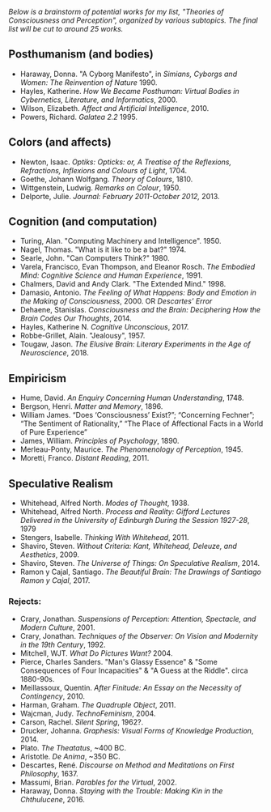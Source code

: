 *Below is a brainstorm of potential works for my list, "Theories of Consciousness and Perception", organized by various subtopics. The final list will be cut to around 25 works.*

## Posthumanism (and bodies)
* Haraway, Donna. "A Cyborg Manifesto", in *Simians, Cyborgs and Women: The Reinvention of Nature* 1990.
* Hayles, Katherine. *How We Became Posthuman: Virtual Bodies in Cybernetics, Literature, and Informatics*, 2000.
* Wilson, Elizabeth. *Affect and Artificial Intelligence*, 2010.
* Powers, Richard. *Galatea 2.2* 1995.

## Colors (and affects)
* Newton, Isaac. *Optiks: Opticks: or, A Treatise of the Reflexions, Refractions, Inflexions and Colours of Light*, 1704.
* Goethe, Johann Wolfgang. *Theory of Colours*, 1810.
* Wittgenstein, Ludwig. *Remarks on Colour*, 1950.
* Delporte, Julie. *Journal: February 2011-October 2012,* 2013.

## Cognition (and computation)
* Turing, Alan. "Computing Machinery and Intelligence". 1950.
* Nagel, Thomas. "What is it like to be a bat?" 1974.
* Searle, John. "Can Computers Think?" 1980.
* Varela, Francisco, Evan Thompson, and Eleanor Rosch. *The Embodied Mind: Cognitive Science and Human Experience*, 1991.
* Chalmers, David and Andy Clark. "The Extended Mind." 1998.
* Damasio, Antonio. *The Feeling of What Happens: Body and Emotion in the Making of Consciousness*, 2000. OR *Descartes’ Error*
* Dehaene, Stanislas. *Consciousness and the Brain: Deciphering How the Brain Codes Our Thoughts*, 2014.
* Hayles, Katherine N. *Cognitive  Unconscious*, 2017.
* Robbe-Grillet, Alain. "Jealousy", 1957.
* Tougaw, Jason. *The Elusive Brain: Literary Experiments in the Age of Neuroscience*, 2018. 

## Empiricism
* Hume, David. *An Enquiry Concerning Human Understanding*, 1748.
* Bergson, Henri. *Matter and Memory*, 1896.
* William James. “Does ‘Consciousness’ Exist?”; “Concerning Fechner”; “The Sentiment of Rationality,” “The Place of Affectional Facts in a World of Pure Experience”
* James, William. *Principles of Psychology*, 1890.
* Merleau-Ponty, Maurice. *The Phenomenology of Perception*, 1945.
* Moretti, Franco. *Distant Reading*, 2011.

## Speculative Realism
* Whitehead, Alfred North. *Modes of Thought*, 1938.
* Whitehead, Alfred North. *Process and Reality: Gifford Lectures Delivered in the University of Edinburgh During the Session 1927-28*, 1979
* Stengers, Isabelle. *Thinking With Whitehead*, 2011.
* Shaviro, Steven. *Without Criteria: Kant, Whitehead, Deleuze, and Aesthetics*, 2009.
* Shaviro, Steven. *The Universe of Things: On Speculative Realism*, 2014.
* Ramon y Cajal, Santiago. *The Beautiful Brain: The Drawings of Santiago Ramon y Cajal*, 2017.

### Rejects:
* Crary, Jonathan. *Suspensions of Perception: Attention, Spectacle, and Modern Culture*, 2001.
* Crary, Jonathan. *Techniques of the Observer: On Vision and Modernity in the 19th Century*, 1992.
* Mitchell, WJT. *What Do Pictures Want?* 2004.
* Pierce, Charles Sanders. "Man's Glassy Essence" & "Some Consequences of Four Incapacities" & "A Guess at the Riddle". circa 1880-90s.
* Meillassoux, Quentin. *After Finitude: An Essay on the Necessity of Contingency*, 2010.
* Harman, Graham. *The Quadruple Object*, 2011.
* Wajcman, Judy. *TechnoFeminism*, 2004.
* Carson, Rachel. *Silent Spring*, 1962?.
* Drucker, Johanna. *Graphesis: Visual Forms of Knowledge Production*, 2014.
* Plato. *The Theatatus*, ~400 BC.
* Aristotle. *De Anima*, ~350 BC. 
* Descartes, René. *Discourse on Method and Meditations on First Philosophy*, 1637.
* Massumi, Brian. *Parables for the Virtual*, 2002.
* Haraway, Donna. *Staying with the Trouble: Making Kin in the Chthulucene*, 2016.